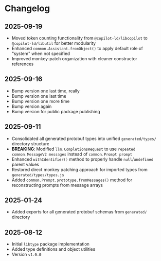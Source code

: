 # Changelog

## 2025-09-19

- Moved token counting functionality from `@copilot-ld/libcopilot` to
  `@copilot-ld/libutil` for better modularity
- Enhanced `common.Assistant.fromObject()` to apply default role of "system"
  when not specified
- Improved monkey-patch organization with cleaner constructor references

## 2025-09-16

- Bump version one last time, really
- Bump version one last time
- Bump version one more time
- Bump version again
- Bump version for public package publishing

## 2025-09-11

- Consolidated all generated protobuf types into unified `generated/types/`
  directory structure
- **BREAKING**: Modified `llm.CompletionsRequest` to use
  `repeated common.MessageV2 messages` instead of `common.Prompt prompt`
- Enhanced `withIdentifier()` method to properly handle `null`/`undefined`
  parent values
- Restored direct monkey patching approach for imported types from
  `generated/types/types.js`
- Added `common.Prompt.prototype.fromMessages()` method for reconstructing
  prompts from message arrays

## 2025-01-24

- Added exports for all generated protobuf schemas from `generated/` directory

## 2025-08-12

- Initial `libtype` package implementation
- Added type definitions and object utilities
- Version `v1.0.0`
